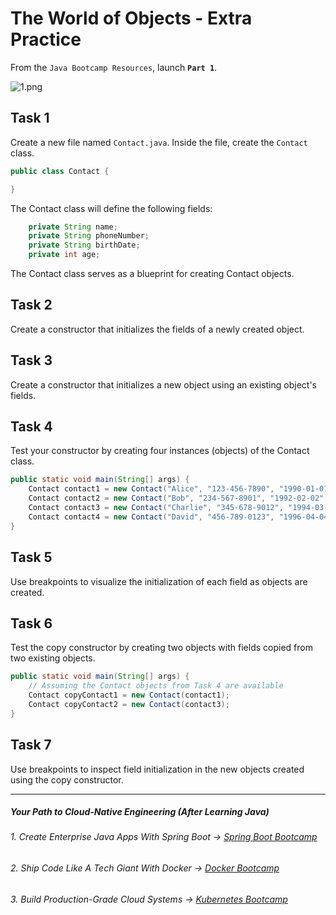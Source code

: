 # The World of Objects - Extra Practice

From the `Java Bootcamp Resources`, launch **`Part 1`**.

![1.png](https://firebasestorage.googleapis.com/v0/b/learnthepart-75aed.appspot.com/o/images%2F995797a5-9b4c-4d77-a8f9-9c2b364e7f85?alt=media&token=ebf6ecea-753a-47e1-a694-0964cf811716)

## **Task 1**

Create a new file named `Contact.java`. Inside the file, create the `Contact` class.


```java
public class Contact {

}
```

The Contact class will define the following fields:

```java
    private String name;
    private String phoneNumber;
    private String birthDate;
    private int age;
```

The Contact class serves as a blueprint for creating Contact objects.


## Task 2

Create a constructor that initializes the fields of a newly created object.


## Task 3

Create a constructor that initializes a new object using an existing object's fields.

## Task 4

Test your constructor by creating four instances (objects) of the Contact class.

```java
public static void main(String[] args) {
    Contact contact1 = new Contact("Alice", "123-456-7890", "1990-01-01", 33);
    Contact contact2 = new Contact("Bob", "234-567-8901", "1992-02-02", 31);
    Contact contact3 = new Contact("Charlie", "345-678-9012", "1994-03-03", 29);
    Contact contact4 = new Contact("David", "456-789-0123", "1996-04-04", 27);
}
```
## Task 5

Use breakpoints to visualize the initialization of each field as objects are created.

## Task 6

Test the copy constructor by creating two objects with fields copied from two existing objects.


```java
public static void main(String[] args) {
    // Assuming the Contact objects from Task 4 are available
    Contact copyContact1 = new Contact(contact1);
    Contact copyContact2 = new Contact(contact3);
}
```

## Task 7

Use breakpoints to inspect field initialization in the new objects created using the copy constructor.

----------

##### Your Path to Cloud-Native Engineering (After Learning Java)
###### 1. Create Enterprise Java Apps With Spring Boot → [Spring Boot Bootcamp](https://www.udemy.com/course/the-complete-spring-boot-development-bootcamp/?couponCode=SPRING_BOOTCAMP)
###### 2. Ship Code Like A Tech Giant With Docker → [Docker Bootcamp](https://www.udemy.com/course/docker-bootcamp-conquer-docker-with-real-world-projects/?couponCode=DOCKER_BOOTCAMP)
###### 3. Build Production-Grade Cloud Systems → [Kubernetes Bootcamp](https://kubernetestraining.io/)